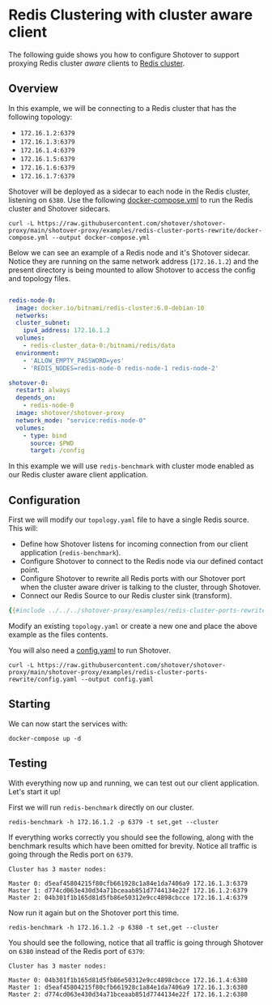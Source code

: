# Redis Clustering with cluster aware client

The following guide shows you how to configure Shotover to support proxying Redis cluster *aware* clients to [Redis cluster](https://redis.io/topics/cluster-spec).

## Overview

In this example, we will be connecting to a Redis cluster that has the following topology:
* `172.16.1.2:6379`
* `172.16.1.3:6379`
* `172.16.1.4:6379`
* `172.16.1.5:6379`
* `172.16.1.6:6379`
* `172.16.1.7:6379`

Shotover will be deployed as a sidecar to each node in the Redis cluster, listening on `6380`. Use the following [docker-compose.yml](https://github.com/shotover/shotover-proxy/blob/main/shotover-proxy/examples/redis-cluster-ports-rewrite/docker-compose.yml) to run the Redis cluster and Shotover sidecars.

```console
curl -L https://raw.githubusercontent.com/shotover/shotover-proxy/main/shotover-proxy/examples/redis-cluster-ports-rewrite/docker-compose.yml --output docker-compose.yml
```

Below we can see an example of a Redis node and it's Shotover sidecar. Notice they are running on the same network address (`172.16.1.2`) and the present directory is being mounted to allow Shotover to access the config and topology files.

```YAML

redis-node-0:
  image: docker.io/bitnami/redis-cluster:6.0-debian-10
  networks:
  cluster_subnet:
    ipv4_address: 172.16.1.2
  volumes:
    - redis-cluster_data-0:/bitnami/redis/data
  environment:
    - 'ALLOW_EMPTY_PASSWORD=yes'
    - 'REDIS_NODES=redis-node-0 redis-node-1 redis-node-2'

shotover-0:
  restart: always
  depends_on:
    - redis-node-0
  image: shotover/shotover-proxy
  network_mode: "service:redis-node-0"
  volumes:
    - type: bind
      source: $PWD
      target: /config

```

In this example we will use `redis-benchmark` with cluster mode enabled as our Redis cluster aware client application. 

## Configuration

First we will modify our `topology.yaml` file to have a single Redis source. This will:

* Define how Shotover listens for incoming connection from our client application (`redis-benchmark`).
* Configure Shotover to connect to the Redis node via our defined contact point.
* Configure Shotover to rewrite all Redis ports with our Shotover port when the cluster aware driver is talking to the cluster, through Shotover.
* Connect our Redis Source to our Redis cluster sink (transform).

```yaml
{{#include ../../../shotover-proxy/examples/redis-cluster-ports-rewrite/topology.yaml}}
```

Modify an existing `topology.yaml` or create a new one and place the above example as the files contents.

You will also need a [config.yaml](https://raw.githubusercontent.com/shotover/shotover-proxy/main/shotover-proxy/config/config.yaml) to run Shotover.

```console
curl -L https://raw.githubusercontent.com/shotover/shotover-proxy/main/shotover-proxy/examples/redis-cluster-ports-rewrite/config.yaml --output config.yaml
```

## Starting

We can now start the services with:

```console
docker-compose up -d
```

## Testing

With everything now up and running, we can test out our client application. Let's start it up!

First we will run `redis-benchmark` directly on our cluster. 

```console
redis-benchmark -h 172.16.1.2 -p 6379 -t set,get --cluster 
```

If everything works correctly you should see the following, along with the benchmark results which have been omitted for brevity. Notice all traffic is going through the Redis port on `6379`.


```console
Cluster has 3 master nodes:

Master 0: d5eaf45804215f80cfb661928c1a84e1da7406a9 172.16.1.3:6379
Master 1: d774cd063e430d34a71bceaab851d7744134e22f 172.16.1.2:6379
Master 2: 04b301f1b165d81d5fb86e50312e9cc4898cbcce 172.16.1.4:6379
```

Now run it again but on the Shotover port this time.

```console
redis-benchmark -h 172.16.1.2 -p 6380 -t set,get --cluster 
```


You should see the following, notice that all traffic is going through Shotover on `6380` instead of the Redis port of `6379`:

```console
Cluster has 3 master nodes:

Master 0: 04b301f1b165d81d5fb86e50312e9cc4898cbcce 172.16.1.4:6380
Master 1: d5eaf45804215f80cfb661928c1a84e1da7406a9 172.16.1.3:6380
Master 2: d774cd063e430d34a71bceaab851d7744134e22f 172.16.1.2:6380
```
